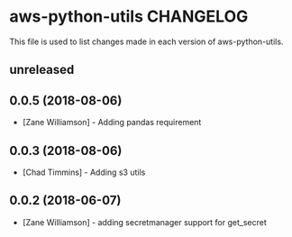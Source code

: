 # aws-python-utils CHANGELOG

This file is used to list changes made in each version of aws-python-utils.

## unreleased

## 0.0.5 (2018-08-06)
- [Zane Williamson] - Adding pandas requirement

## 0.0.3 (2018-08-06)
- [Chad Timmins] - Adding s3 utils

## 0.0.2 (2018-06-07)
- [Zane Williamson] - adding secretmanager support for get_secret
